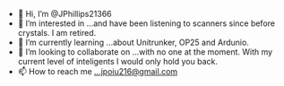 - 👋 Hi, I’m @JPhillips21366
- 👀 I’m interested in ...and have been listening to scanners since before crystals.  I am retired.
- 🌱 I’m currently learning ...about Unitrunker, OP25 and Ardunio.
- 💞️ I’m looking to collaborate on ...with no one at the moment.  With my current level of inteligents I would only hold you back.
- 📫 How to reach me ...jpoiu216@gmail.com

<!---
JPhillips21366/JPhillips21366 is a ✨ special ✨ repository because its `README.md` (this file) appears on your GitHub profile.
You can click the Preview link to take a look at your changes.
--->
